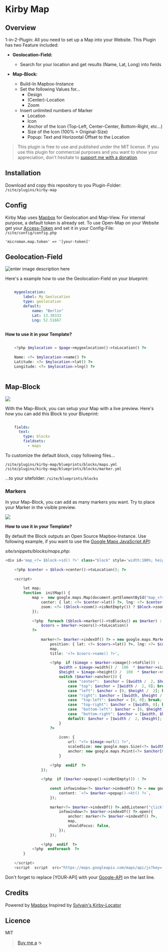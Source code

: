 # Kirby Map

## Overview
1-in-2-Plugin: All you need to set up a Map into your Website. This Plugin has two Feature included:

 - **Geolocation-Field:**
	 - Search for your location and get results (Name, Lat, Long) into fields

 - **Map-Block:**
	 - Build-In Mapbox-Instance
	 - Set the following Values for...
		 - Design
		 - (Center)-Location
		 - Zoom
	 - Insert unlimited numbers of Marker
		 - Location
		 - Icon
		 - Anchor of the Icon (Top-Left, Center-Center, Bottom-Right, etc...)
		 - Size of the Icon (100% = Original-Size)
		 - Popup: Text and Horizontal Offset to the Location

> This plugin is free to use and published under the MIT license. If you use this plugin for commercial purposes and you want to show your appreciation, don't hesitate to [support me with a donation](https://www.paypal.com/donate?hosted_button_id=LBCLZVHS4K2R6).

## Installation
Download and copy this repository to you Plugin-Folder: `/site/plugins/kirby-map`


## Config

Kirby Map uses [Mapbox](https://www.mapbox.com/) for Geolocation and Map-View. For internal purpose, a default token is already set.
To use Open-Map on your Website get your [Access-Token](https://docs.mapbox.com/help/getting-started/access-tokens) and set it in your Config-File: `/site/config/config.php`

    'microman.map.token' => '[your-token]'

## Geolocation-Field

![enter image description here](https://via.placeholder.com/300x200.png/)

Here's a example how to use the Geolocation-Field on your blueprint:

```yaml

    mygeolocation:
	    label: My Geolocation
	    type: geolocation
	    default:
		    name: "Berlin"
		    Lat: 13.38333
		    Lng: 52.51667
	    
```

**How to use it in your Template?**

```php

    <?php $mylocation = $page->mygeolocation()->toLocation() ?>
    
    Name: <?= $mylocation->name() ?>
    Latitude: <?= $mylocation->lat() ?>
    Longitude: <?= $mylocation->lng() ?>
   
```  

## Map-Block

![](https://via.placeholder.com/1211x744.png/)

With the Map-Block, you can setup your Map with a live preview. Here's how you can add this Block to your Blueprint:

```yaml

	fields:
	  text:
	    type: blocks
	    fieldsets:
	      - maps

```
To customize the default block, copy following files...

 `/site/plugins/kirby-map/blueprints/blocks/maps.yml`
  `/site/plugins/kirby-map/blueprints/blocks/marker.yml` 
  
 ...to your sitefolder: `/site/blueprints/blocks`

### Markers

In your Map-Block, you can add as many markers you want. Try to place your Marker in the visible preview.

![](https://via.placeholder.com/1209x1059.png/)

**How to use it in your Template?**

By default the Block outputs an Open Source Mapbox-Instance.
Use following example, if you want to use the [Google Maps JavaScript API](https://developers.google.com/maps/documentation/javascript/overview):

*site/snippets/blocks/maps.php*:
```PHP
<div id='map_<?= $block->id() ?>' class="block" style='width:100%; height:100%; min-height:400px;'></div>
    
    <?php $center = $block->center()->toLocation(); ?>
    
    <script>
    
	    let map;
	    function  initMap() {
	        map =  new google.maps.Map(document.getElementById("map_<?= $block->id() ?>"), {
			    center: { lat: <?= $center->lat() ?>, lng: <?= $center->lng() ?>},
			    zoom: <?= ($block->zoom()->isNotEmpty()) ? $block->zoom() :  12  ?>,
		    });
	    
		    <?php  foreach ($block->marker()->toBlocks() as $marker) : 
				$coors = $marker->coors()->toLocation()
			?>
	    
			    marker<?= $marker->indexOf() ?> = new google.maps.Marker({
				    position: { lat: <?= $coors->lat() ?>, lng: <?= $coors->lng() ?> },
				    map,
				    title: '<?= $coors->name() ?>',
		    
				    <?php  if ($image = $marker->image()->toFile()) :
					    $width = $image->width() /  100  * $marker->size()->int();
					    $height = $image->height() /  100  * $marker->size()->int();
					    switch ($marker->anchor()) {
						    case "center":  $anchor = [$width /  2, $height /  2]; break;
						    case "top": $anchor = [$width /  2, 0]; break;
						    case "left": $anchor = [0, $height /  2]; break;
						    case "right": $anchor = [$width, $height /  2]; break;
					        case  "top-left": $anchor = [0, 0]; break;
						    case  "top-right": $anchor = [$width, 0]; break;
						    case  "bottom-left": $anchor = [0, $height]; break;
						    case  "bottom-right": $anchor = [$width, $height]; break;
						    default: $anchor = [$width /  2, $height];
					    }
					?>
					
					    icon: {
						    url: "<?= $image->url() ?>",
						    scaledSize: new google.maps.Size(<?= $width ?>, <?= $height ?>),
						    anchor: new google.maps.Point(<?= $anchor[0] ?>, <?= $anchor[1] ?>)
					    }
				    
				    <?php  endif  ?>
			    });
			    
			    <?php  if ($marker->popup()->isNotEmpty()) : ?>
				    
				    const infowindow<?= $marker->indexOf() ?> = new google.maps.InfoWindow({
					    content: `<?= $marker->popup()->kt() ?>`,
				    });
				    
				    marker<?= $marker->indexOf() ?>.addListener("click", () => {
					    infowindow<?= $marker->indexOf() ?>.open({
						    anchor: marker<?= $marker->indexOf() ?>,
					        map,
						    shouldFocus: false,
					    });
					});
		    
			    <?php  endif  ?>
		    <?php  endforeach  ?>
	    }
    
	</script>
    <script  script  src="https://maps.googleapis.com/maps/api/js?key=[YOUR-API]&callback=initMap&libraries=&v=weekly"  async></script>

```

Don't forget to replace [YOUR-API] with your [Google-API](https://developers.google.com/maps/documentation/javascript/get-api-key) on the last line.

## Credits

Powered by [Mapbox](https://www.mapbox.com/)
Inspired by [Sylvain's Kirby-Locator](https://github.com/sylvainjule/kirby-locator)

## Licence
MIT

> [Buy me a](https://www.paypal.com/donate?hosted_button_id=LBCLZVHS4K2R6) ☕️
